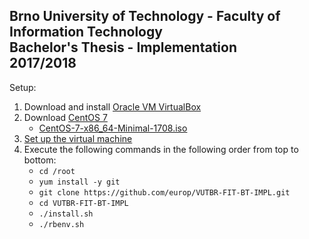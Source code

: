 ## Brno University of Technology - Faculty of Information Technology<br>Bachelor's Thesis - Implementation<br>2017/2018

Setup:
1. Download and install [Oracle VM VirtualBox](https://www.virtualbox.org/)
2. Download [CentOS 7](https://www.centos.org/)
    - [CentOS-7-x86_64-Minimal-1708.iso](http://isoredirect.centos.org/centos/7/isos/x86_64/CentOS-7-x86_64-Minimal-1708.iso)
3. [Set up the virtual machine](https://github.com/europ/VUTBR-FIT-BT-IMPL/blob/master/VM_SETUP.md)
4. Execute the following commands in the following order from top to bottom:
    - `cd /root`
    - `yum install -y git`
    - `git clone https://github.com/europ/VUTBR-FIT-BT-IMPL.git`
    - `cd VUTBR-FIT-BT-IMPL`
    - `./install.sh`
    - `./rbenv.sh`
